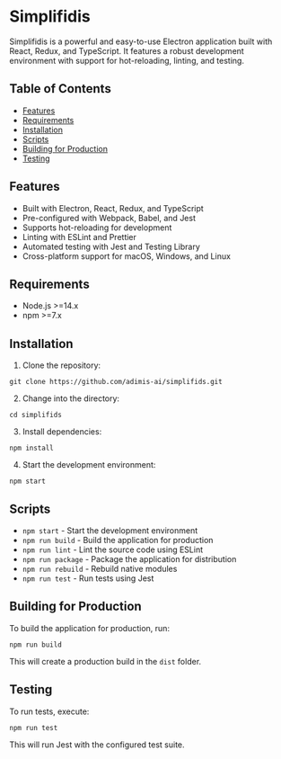 # Simplifidis

Simplifidis is a powerful and easy-to-use Electron application built with React, Redux, and TypeScript. It features a robust development environment with support for hot-reloading, linting, and testing.

## Table of Contents

- [Features](#features)
- [Requirements](#requirements)
- [Installation](#installation)
- [Scripts](#scripts)
- [Building for Production](#building-for-production)
- [Testing](#testing)

## Features

- Built with Electron, React, Redux, and TypeScript
- Pre-configured with Webpack, Babel, and Jest
- Supports hot-reloading for development
- Linting with ESLint and Prettier
- Automated testing with Jest and Testing Library
- Cross-platform support for macOS, Windows, and Linux

## Requirements

- Node.js >=14.x
- npm >=7.x

## Installation

1. Clone the repository:



```
git clone https://github.com/adimis-ai/simplifids.git
```

2. Change into the directory:

```
cd simplifids
```

3. Install dependencies:

```
npm install
```

4. Start the development environment:

```
npm start
```

## Scripts

- `npm start` - Start the development environment
- `npm run build` - Build the application for production
- `npm run lint` - Lint the source code using ESLint
- `npm run package` - Package the application for distribution
- `npm run rebuild` - Rebuild native modules
- `npm run test` - Run tests using Jest

## Building for Production

To build the application for production, run:

```
npm run build
```

This will create a production build in the `dist` folder.

## Testing

To run tests, execute:

```
npm run test
```

This will run Jest with the configured test suite.